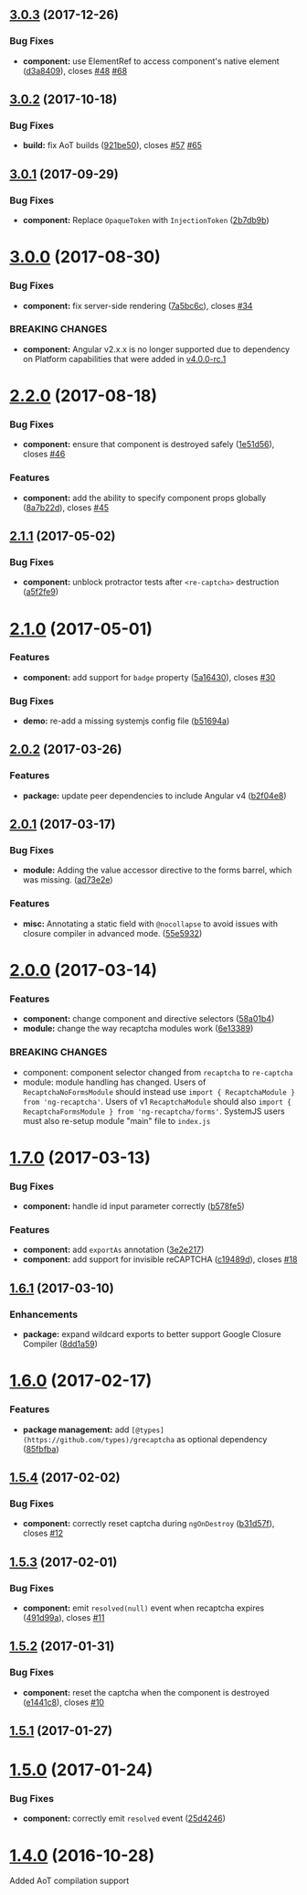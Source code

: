 <a name="3.0.3"></a>
## [3.0.3](https://github.com/DethAriel/ng-recaptcha/compare/v3.0.2...v3.0.3) (2017-12-26)


### Bug Fixes

* **component:** use ElementRef to access component's native element ([d3a8409](https://github.com/DethAriel/ng-recaptcha/commit/d3a8409)), closes [#48](https://github.com/DethAriel/ng-recaptcha/issues/48) [#68](https://github.com/DethAriel/ng-recaptcha/issues/68)



<a name="3.0.2"></a>
## [3.0.2](https://github.com/DethAriel/ng-recaptcha/compare/v3.0.1...v3.0.2) (2017-10-18)


### Bug Fixes

* **build:** fix AoT builds ([921be50](https://github.com/DethAriel/ng-recaptcha/commit/921be50)), closes [#57](https://github.com/DethAriel/ng-recaptcha/issues/57) [#65](https://github.com/DethAriel/ng-recaptcha/issues/65)



<a name="3.0.1"></a>
## [3.0.1](https://github.com/DethAriel/ng-recaptcha/compare/v3.0.0...v3.0.1) (2017-09-29)


### Bug Fixes

* **component:** Replace `OpaqueToken` with `InjectionToken` ([2b7db9b](https://github.com/DethAriel/ng-recaptcha/commit/2b7db9b))



<a name="3.0.0"></a>
# [3.0.0](https://github.com/DethAriel/ng-recaptcha/compare/v2.2.0...v3.0.0) (2017-08-30)


### Bug Fixes

* **component:** fix server-side rendering ([7a5bc6c](https://github.com/DethAriel/ng-recaptcha/commit/7a5bc6c)), closes [#34](https://github.com/DethAriel/ng-recaptcha/issues/34)


### BREAKING CHANGES

* **component:** Angular v2.x.x is no longer supported due to dependency on Platform capabilities that were added in [v4.0.0-rc.1](https://github.com/angular/angular/blob/master/CHANGELOG.md#features-20)



<a name="2.2.0"></a>
# [2.2.0](https://github.com/DethAriel/ng-recaptcha/compare/v2.1.1...v2.2.0) (2017-08-18)


### Bug Fixes

* **component:** ensure that component is destroyed safely ([1e51d56](https://github.com/DethAriel/ng-recaptcha/commit/1e51d56)), closes [#46](https://github.com/DethAriel/ng-recaptcha/issues/46)


### Features

* **component:** add the ability to specify component props globally ([8a7b22d](https://github.com/DethAriel/ng-recaptcha/commit/8a7b22d)), closes [#45](https://github.com/DethAriel/ng-recaptcha/issues/45)



<a name="2.1.1"></a>
## [2.1.1](https://github.com/DethAriel/ng-recaptcha/compare/v2.1.0...v2.1.1) (2017-05-02)


### Bug Fixes

* **component:** unblock protractor tests after `<re-captcha>` destruction ([a5f2fe9](https://github.com/DethAriel/ng-recaptcha/commit/a5f2fe9))



<a name="2.1.0"></a>
# [2.1.0](https://github.com/DethAriel/ng-recaptcha/compare/v2.0.2...v2.1.0) (2017-05-01)


### Features

* **component:** add support for `badge` property ([5a16430](https://github.com/DethAriel/ng-recaptcha/commit/5a16430)), closes [#30](https://github.com/DethAriel/ng-recaptcha/issues/30)


### Bug Fixes

* **demo:** re-add a missing systemjs config file ([b51694a](https://github.com/DethAriel/ng-recaptcha/commit/b51694a))



<a name="2.0.2"></a>
## [2.0.2](https://github.com/DethAriel/ng-recaptcha/compare/v2.0.1...v2.0.2) (2017-03-26)


### Features

* **package:** update peer dependencies to include Angular v4 ([b2f04e8](https://github.com/DethAriel/ng-recaptcha/commit/b2f04e8))



<a name="2.0.1"></a>
## [2.0.1](https://github.com/DethAriel/ng-recaptcha/compare/v2.0.0...v2.0.1) (2017-03-17)


### Bug Fixes

* **module:** Adding the value accessor directive to the forms barrel, which was missing. ([ad73e2e](https://github.com/DethAriel/ng-recaptcha/commit/ad73e2e))


### Features

* **misc:** Annotating a static field with `@nocollapse` to avoid issues with closure compiler in advanced mode. ([55e5932](https://github.com/DethAriel/ng-recaptcha/commit/55e5932))



<a name="2.0.0"></a>
# [2.0.0](https://github.com/DethAriel/ng-recaptcha/compare/v1.7.0...v2.0.0) (2017-03-14)


### Features

* **component:** change component and directive selectors ([58a01b4](https://github.com/DethAriel/ng-recaptcha/commit/58a01b4))
* **module:** change the way recaptcha modules work ([6e13389](https://github.com/DethAriel/ng-recaptcha/commit/6e13389))


### BREAKING CHANGES

* component: component selector changed from `recaptcha` to `re-captcha`
* module: module handling has changed.
Users of `RecaptchaNoFormsModule` should instead use `import { RecaptchaModule } from 'ng-recaptcha'`. Users of v1 `RecaptchaModule` should also `import { RecaptchaFormsModule } from 'ng-recaptcha/forms'`. SystemJS users must also re-setup module "main" file to `index.js`



<a name="1.7.0"></a>
# [1.7.0](https://github.com/DethAriel/ng2-recaptcha/compare/v1.6.1...v1.7.0) (2017-03-13)


### Bug Fixes

* **component:** handle id input parameter correctly ([b578fe5](https://github.com/DethAriel/ng2-recaptcha/commit/b578fe5))


### Features

* **component:** add `exportAs` annotation ([3e2e217](https://github.com/DethAriel/ng2-recaptcha/commit/3e2e217))
* **component:** add support for invisible reCAPTCHA ([c19489d](https://github.com/DethAriel/ng2-recaptcha/commit/c19489d)), closes [#18](https://github.com/DethAriel/ng2-recaptcha/issues/18)



<a name="1.6.1"></a>
## [1.6.1](https://github.com/DethAriel/ng2-recaptcha/compare/v1.6.0...v1.6.1) (2017-03-10)


### Enhancements

* **package:** expand wildcard exports to better support Google Closure Compiler ([8dd1a59](https://github.com/DethAriel/ng2-recaptcha/commit/8dd1a59))

<a name="1.6.0"></a>
# [1.6.0](https://github.com/DethAriel/ng2-recaptcha/compare/v1.5.4...v1.6.0) (2017-02-17)


### Features

* **package management:** add `[@types](https://github.com/types)/grecaptcha` as optional dependency ([85fbfba](https://github.com/DethAriel/ng2-recaptcha/commit/85fbfba))



<a name="1.5.4"></a>
## [1.5.4](https://github.com/DethAriel/ng2-recaptcha/compare/v1.5.3...v1.5.4) (2017-02-02)


### Bug Fixes

* **component:** correctly reset captcha during `ngOnDestroy` ([b31d57f](https://github.com/DethAriel/ng2-recaptcha/commit/b31d57f)), closes [#12](https://github.com/DethAriel/ng2-recaptcha/issues/12)



<a name="1.5.3"></a>
## [1.5.3](https://github.com/DethAriel/ng2-recaptcha/compare/v1.5.2...v1.5.3) (2017-02-01)


### Bug Fixes

* **component:** emit `resolved(null)` event when recaptcha expires ([491d99a](https://github.com/DethAriel/ng2-recaptcha/commit/491d99a)), closes [#11](https://github.com/DethAriel/ng2-recaptcha/issues/11)



<a name="1.5.2"></a>
## [1.5.2](https://github.com/DethAriel/ng2-recaptcha/compare/v1.5.1...v1.5.2) (2017-01-31)


### Bug Fixes

* **component:** reset the captcha when the component is destroyed ([e1441c8](https://github.com/DethAriel/ng2-recaptcha/commit/e1441c8)), closes [#10](https://github.com/DethAriel/ng2-recaptcha/issues/10)



<a name="1.5.1"></a>
## [1.5.1](https://github.com/DethAriel/ng2-recaptcha/compare/v1.5.0...v1.5.1) (2017-01-27)



<a name="1.5.0"></a>
# [1.5.0](https://github.com/DethAriel/ng2-recaptcha/compare/v1.4.0...v1.5.0) (2017-01-24)


### Bug Fixes

* **component:** correctly emit `resolved` event ([25d4246](https://github.com/DethAriel/ng2-recaptcha/commit/25d4246))



<a name="1.4.0"></a>
# [1.4.0](https://github.com/DethAriel/ng2-recaptcha/compare/v1.3.2...v1.4.0) (2016-10-28)

Added AoT compilation support

